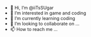 - 👋 Hi, I’m @iiTsSUgar
- 👀 I’m interested in game and coding
- 🌱 I’m currently learning coding
- 💞️ I’m looking to collaborate on ...
- 📫 How to reach me ...

<!---
iiTsSUgar/iiTsSUgar is a ✨ special ✨ repository because its `README.md` (this file) appears on your GitHub profile.
You can click the Preview link to take a look at your changes.
--->
